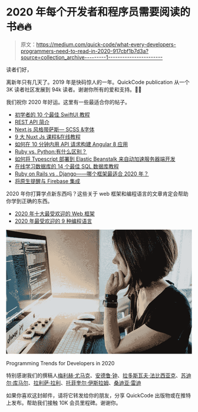 # 2020 年每个开发者和程序员需要阅读的书🔥🔥

> 原文：<https://medium.com/quick-code/what-every-developers-programmers-need-to-read-in-2020-917cbf1b7d3a?source=collection_archive---------1----------------------->

读者们好，

离新年只有几天了。2019 年是快码惊人的一年。QuickCode publication 从一个 3K 读者社区发展到 94k 读者。谢谢你所有的爱和支持。🙏🙏

我们祝你 2020 年好运。这里有一些最适合你的帖子。

*   [初学者的 10 个最佳 SwiftUI 教程](https://blog.coursesity.com/best-swiftui-tutorials/)
*   [REST API 简介](/quick-code/an-introduction-to-rest-api-931380178619)
*   [Next.js 风格带萨斯— SCSS &字体](/quick-code/next-js-style-with-sass-scss-fonts-54e9cef70377)
*   [9 大 Nuxt Js 课程&在线教程](https://blog.coursesity.com/best-nuxt-js-tutorials/)
*   [如何在 10 分钟内用 API 请求构建 Angular 8 应用](/quick-code/how-to-build-an-angular-8-application-with-api-request-in-10-minutes-628266d05e9)
*   [Ruby vs. Python:有什么区别？](/quick-code/ruby-vs-python-whats-the-difference-bc67538445d3)
*   [如何将 Typescript 部署到 Elastic Beanstalk 来自动加速服务器端开发](/quick-code/how-i-automatically-deployed-typescript-to-elastic-beanstalk-to-speed-up-server-development-22b89870e159)
*   [在线学习数据库的 14 个最佳 SQL 数据库教程](https://blog.coursesity.com/best-way-to-learn-sql-database-courses/)
*   [Ruby on Rails vs . Django——哪个框架最适合 2020 年？](/quick-code/which-framework-is-best-for-2020-ruby-on-rails-vs-django-a73290ffc625)
*   [将原生提醒与 Firebase 集成](/quick-code/react-native-push-notification-with-firebase-integration-c26c434f271c)

2020 年你打算学点新东西吗？这些关于 web 框架和编程语言的文章肯定会帮助你学到正确的东西。

*   [2020 年十大最受欢迎的 Web 框架](/front-end-weekly/10-most-popular-web-frameworks-in-2020-167b9103e08a)
*   [2020 年最受欢迎的 9 种编程语言](https://dev.to/keyul/9-most-popular-programming-languages-to-learn-in-2020-5hnb)

![](img/30cce61807f7187a31fd818de63a6e11.png)

Programming Trends for Developers in 2020

特别感谢我们的撰稿人[梅利赫·尤马克](https://medium.com/u/f47b8f2d852?source=post_page-----917cbf1b7d3a--------------------------------)、[安德鲁·钟](https://medium.com/u/b86b7bda2a74?source=post_page-----917cbf1b7d3a--------------------------------)、[拉多斯瓦夫·法比西亚克](https://medium.com/u/895388e0c375?source=post_page-----917cbf1b7d3a--------------------------------)、[苏迪尔·库马尔](https://medium.com/u/66abb82b5d4e?source=post_page-----917cbf1b7d3a--------------------------------)、[拉利萨·拉利](https://medium.com/u/237fe1f02e66?source=post_page-----917cbf1b7d3a--------------------------------)、[托菲奎尔·伊斯拉姆](https://medium.com/u/93ac6d1e2504?source=post_page-----917cbf1b7d3a--------------------------------)、[桑迪亚·雷迪](https://medium.com/u/e96a5067c81f?source=post_page-----917cbf1b7d3a--------------------------------)

如果你喜欢这封邮件，请将它转发给你的朋友，分享 QuickCode 出版物或在推特上发布。帮助我们接触 10K 会员里程碑。谢谢你。